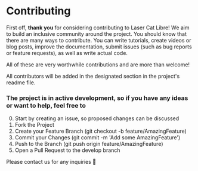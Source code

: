 # Contributing

First off, **thank you** for considering contributing to Laser Cat Libre! We aim to build an
inclusive community around the project. You should know that there
are many ways to contribute. You can write tutorials, create videos or blog posts,
improve the documentation, submit issues (such as bug reports or feature requests), as well as write actual code.

All of these are very worthwhile contributions and are more than welcome!

All contributors will be added in the designated section in the project's readme file.

### The project is in active development, so if you have any ideas or want to help, feel free to

0. Start by creating an issue, so proposed changes can be discussed
1. Fork the Project
2. Create your Feature Branch (git checkout -b feature/AmazingFeature)
3. Commit your Changes (git commit -m 'Add some AmazingFeature')
4. Push to the Branch (git push origin feature/AmazingFeature)
5. Open a Pull Request to the develop branch

Please contact us for any inquiries 🙂
